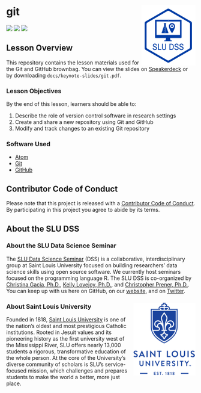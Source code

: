 # git <img src="/img/logo.png" align="right" />
[![](https://img.shields.io/badge/lesson%20status-stable-brightgreen.svg)](https://github.com/slu-dss/git/)
[![](https://img.shields.io/github/release/slu-dss/git.svg?label=version)](https://github.com/slu-dss/git/releases)
[![](https://img.shields.io/github/last-commit/slu-dss/git.svg)](https://github.com/slu-dss/git/commits/master)

## Lesson Overview
This repository contains the lesson materials used for the Git and GitHub brownbag. You can view the slides on [Speakerdeck](https://speakerdeck.com/chrisprener/git) or by downloading `docs/keynote-slides/git.pdf`.

### Lesson Objectives
By the end of this lesson, learners should be able to:

1. Describe the role of version control software in research settings
2. Create and share a new repository using Git and GitHub
3. Modify and track changes to an existing Git repository

### Software Used

* [Atom](https://atom.io)
* [Git](https://git-scm.com)
* [GitHub](http://github.com)

## Contributor Code of Conduct
Please note that this project is released with a [Contributor Code of Conduct](.github/CODE_OF_CONDUCT.md). By participating in this project you agree to abide by its terms.

## About the SLU DSS
### About the SLU Data Science Seminar
The [SLU Data Science Seminar](https://slu-dss.githb.io) (DSS) is a collaborative, interdisciplinary group at Saint Louis University focused on building researchers’ data science skills using open source software. We currently host seminars focused on the programming language R. The SLU DSS is co-organized by [Christina Gacia, Ph.D.](mailto:christina.garcia@slu.edu), [Kelly Lovejoy, Ph.D.](mailto:kelly.lovejoy@slu.edu), and [Christopher Prener, Ph.D.](mailto:chris.prener@slu.edu}). You can keep up with us here on GitHub, on our [website](https://slu-dss.githb.io), and on [Twitter](https://twitter.com/SLUDSS).

### About Saint Louis University <img src="/img/sluLogo.png" align="right" />
Founded in 1818, [Saint Louis University](http://www.slu.edu) is one of the nation’s oldest and most prestigious Catholic institutions. Rooted in Jesuit values and its pioneering history as the first university west of the Mississippi River, SLU offers nearly 13,000 students a rigorous, transformative education of the whole person. At the core of the University’s diverse community of scholars is SLU’s service-focused mission, which challenges and prepares students to make the world a better, more just place.

